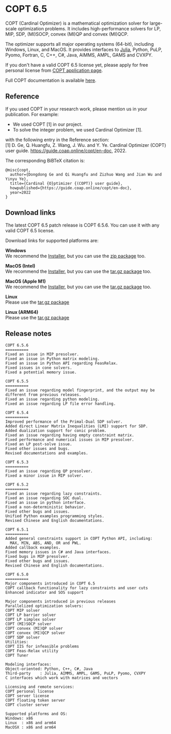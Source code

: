 # COPT 6.5

COPT (Cardinal Optimizer) is a mathematical optimization solver for large-scale optimization problems.
It includes high-performance solvers for LP, MIP, SDP, (MI)SOCP, convex (MI)QP and convex (MI)QCP.

The optimizer supports all major operating systems (64-bit), including Windows, Linux, and MacOS.
It provides interfaces to [Julia](https://github.com/COPT-Public/COPT.jl), Python, PuLP, Pyomo, Fortran, C, C++, C#, Java, AIMMS, AMPL, GAMS and CVXPY.

If you don't have a valid COPT 6.5 license yet,
please apply for free personal license from [COPT application page](https://www.shanshu.ai/copt).

Full COPT documentation is available [here](https://guide.coap.online/copt/en-doc/index.html).

## Reference
If you used COPT in your research work, please mention us in your publication. For example:
  - We used COPT [1] in our project.
  - To solve the integer problem, we used Cardinal Optimizer [1].

with the following entry in the Reference section:<br>
[1] D. Ge, Q. Huangfu, Z. Wang, J. Wu. and Y. Ye. Cardinal Optimizer (COPT) user guide. https://guide.coap.online/copt/en-doc, 2022.

The corresponding BiBTeX citation is:
```
@misc{copt,
  author={Dongdong Ge and Qi Huangfu and Zizhuo Wang and Jian Wu and Yinyu Ye},
  title={Cardinal {O}ptimizer {(COPT)} user guide},
  howpublished={https://guide.coap.online/copt/en-doc},
  year=2022
}
```
## Download links

The latest COPT 6.5 patch release is COPT 6.5.6.
You can use it with any valid COPT 6.5 license.

Download links for supported platforms are:

**Windows**<br>
  We recommend
  the [Installer](https://pub.shanshu.ai/download/copt/6.5.6/win64/CardinalOptimizer-6.5.6-win64-installer.zip),
  but you can use the [zip package](https://pub.shanshu.ai/download/copt/6.5.6/win64/CardinalOptimizer-6.5.6-win64.zip) too.

**MacOS (Intel)**<br>
  We recommend
  the [Installer](https://pub.shanshu.ai/download/copt/6.5.6/osx64/CardinalOptimizer-6.5.6-osx64.dmg),
  but you can use the [tar.gz package](https://pub.shanshu.ai/download/copt/6.5.6/osx64/CardinalOptimizer-6.5.6-osx64.tar.gz) too.

**MacOS (Apple M1)**<br>
  We recommend
  the [Installer](https://pub.shanshu.ai/download/copt/6.5.6/aarch64/CardinalOptimizer-6.5.6-aarch64_mac.dmg),
  but you can use the [tar.gz package](https://pub.shanshu.ai/download/copt/6.5.6/aarch64/CardinalOptimizer-6.5.6-aarch64_mac.tar.gz) too.

**Linux**<br>
  Please use the [tar.gz package](https://pub.shanshu.ai/download/copt/6.5.6/linux64/CardinalOptimizer-6.5.6-lnx64.tar.gz)

**Linux (ARM64)**<br>
  Please use the [tar.gz package](https://pub.shanshu.ai/download/copt/6.5.6/aarch64/CardinalOptimizer-6.5.6-aarch64_lnx.tar.gz)

## Release notes

```
COPT 6.5.6
==========
Fixed an issue in MIP presolver.
Fixed an issue in Python matrix modeling.
Fixed an issue in Python API regarding FeasRelax.
Fixed issues in cone solvers.
Fixed a potential memory issue.

COPT 6.5.5
==========
Fixed an issue regarding model fingerprint, and the output may be different from previous releases.
Fixed an issue regarding python modeling.
Fixed an issue regarding LP file error handling.

COPT 6.5.4
==========
Improved performance of the Primal-Dual SDP solver.
Added direct Linear Matrix Inequalities (LMI) support for SDP.
Added dualization support for conic problem.
Fixed an issue regarding having empty constraint matrix.
Fixed performance and numerical issues in MIP presolver.
Fixed an LP post-solve issue.
Fixed other issues and bugs.
Revised documentations and examples.

COPT 6.5.3
==========
Fixed an issue regarding QP presolver.
Fixed a minor issue in MIP solver.

COPT 6.5.2
==========
Fixed an issue regarding lazy constraints.
Fixed an issue regarding SOC dual.
Fixed an issue in python interface.
Fixed a non-deterministic behavior.
Fixed other bugs and issues.
Unified Python examples programming styles.
Revised Chinese and English documentations.

COPT 6.5.1
==========
Added general constraints support in COPT Python API, including:
  MAX, MIN, ABS, AND, OR and PWL.
Added callback examples.
Fixed memory issues in C# and Java interfaces.
Fixed bugs in MIP presolver.
Fixed other bugs and issues.
Revised Chinese and English documentations.

COPT 6.5.0
==========
Major components introduced in COPT 6.5
COPT callback functionality for lazy constraints and user cuts
Enhanced indicator and SOS support

Major components introduced in previous releases
Parallelized optimization solvers:
COPT MIP solver
COPT LP barrier solver
COPT LP simplex solver
COPT (MI)SOCP solver
COPT convex (MI)QP solver
COPT convex (MI)QCP solver
COPT SDP solver
Utilities:
COPT IIS for infeasible problems
COPT Feas-Relax utility
COPT Tuner

Modeling interfaces:
Object-oriented: Python, C++, C#, Java
Third-party    : Julia, AIMMS, AMPL, GAMS, PuLP, Pyomo, CVXPY
C interfaces which work with matrices and vectors

Licensing and remote services:
COPT personal license
COPT server license
COPT floating token server
COPT cluster server

Supported platforms and OS:
Windows: x86
Linux  : x86 and arm64
MacOSX : x86 and arm64
```

